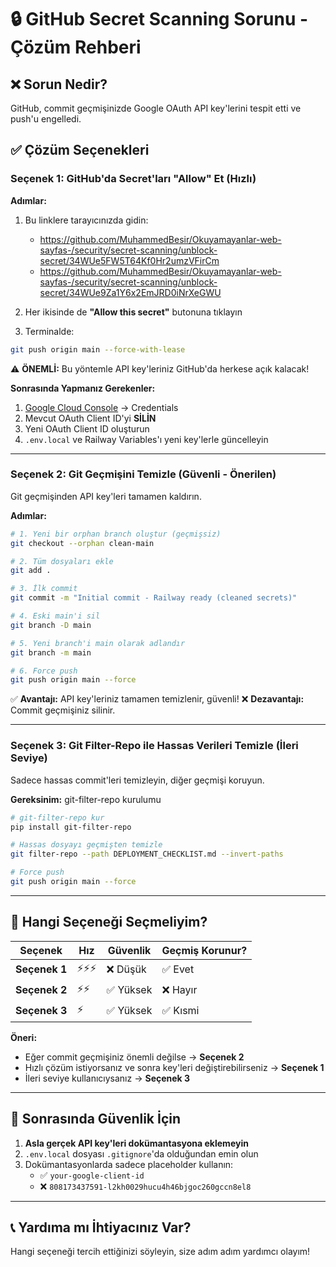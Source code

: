 # 🔒 GitHub Secret Scanning Sorunu - Çözüm Rehberi

## ❌ Sorun Nedir?

GitHub, commit geçmişinizde Google OAuth API key'lerini tespit etti ve push'u engelledi.

## ✅ Çözüm Seçenekleri

### Seçenek 1: GitHub'da Secret'ları "Allow" Et (Hızlı)

**Adımlar:**

1. Bu linklere tarayıcınızda gidin:

   - https://github.com/MuhammedBesir/Okuyamayanlar-web-sayfas-/security/secret-scanning/unblock-secret/34WUe5FW5T64Kf0Hr2umzVFirCm
   - https://github.com/MuhammedBesir/Okuyamayanlar-web-sayfas-/security/secret-scanning/unblock-secret/34WUe9Za1Y6x2EmJRD0iNrXeGWU

2. Her ikisinde de **"Allow this secret"** butonuna tıklayın

3. Terminalde:

```bash
git push origin main --force-with-lease
```

⚠️ **ÖNEMLİ:** Bu yöntemle API key'leriniz GitHub'da herkese açık kalacak!

**Sonrasında Yapmanız Gerekenler:**

1. [Google Cloud Console](https://console.cloud.google.com/apis/credentials) → Credentials
2. Mevcut OAuth Client ID'yi **SİLİN**
3. Yeni OAuth Client ID oluşturun
4. `.env.local` ve Railway Variables'ı yeni key'lerle güncelleyin

---

### Seçenek 2: Git Geçmişini Temizle (Güvenli - Önerilen)

Git geçmişinden API key'leri tamamen kaldırın.

**Adımlar:**

```bash
# 1. Yeni bir orphan branch oluştur (geçmişsiz)
git checkout --orphan clean-main

# 2. Tüm dosyaları ekle
git add .

# 3. İlk commit
git commit -m "Initial commit - Railway ready (cleaned secrets)"

# 4. Eski main'i sil
git branch -D main

# 5. Yeni branch'i main olarak adlandır
git branch -m main

# 6. Force push
git push origin main --force
```

✅ **Avantajı:** API key'leriniz tamamen temizlenir, güvenli!
❌ **Dezavantajı:** Commit geçmişiniz silinir.

---

### Seçenek 3: Git Filter-Repo ile Hassas Verileri Temizle (İleri Seviye)

Sadece hassas commit'leri temizleyin, diğer geçmişi koruyun.

**Gereksinim:** git-filter-repo kurulumu

```bash
# git-filter-repo kur
pip install git-filter-repo

# Hassas dosyayı geçmişten temizle
git filter-repo --path DEPLOYMENT_CHECKLIST.md --invert-paths

# Force push
git push origin main --force
```

---

## 🎯 Hangi Seçeneği Seçmeliyim?

| Seçenek       | Hız    | Güvenlik  | Geçmiş Korunur? |
| ------------- | ------ | --------- | --------------- |
| **Seçenek 1** | ⚡⚡⚡ | ❌ Düşük  | ✅ Evet         |
| **Seçenek 2** | ⚡⚡   | ✅ Yüksek | ❌ Hayır        |
| **Seçenek 3** | ⚡     | ✅ Yüksek | ✅ Kısmi        |

**Öneri:**

- Eğer commit geçmişiniz önemli değilse → **Seçenek 2**
- Hızlı çözüm istiyorsanız ve sonra key'leri değiştirebilirseniz → **Seçenek 1**
- İleri seviye kullanıcıysanız → **Seçenek 3**

---

## 🔐 Sonrasında Güvenlik İçin

1. **Asla gerçek API key'leri dokümantasyona eklemeyin**
2. `.env.local` dosyası `.gitignore`'da olduğundan emin olun
3. Dokümantasyonlarda sadece placeholder kullanın:
   - ✅ `your-google-client-id`
   - ❌ `808173437591-l2kh0029hucu4h46bjgoc260gccn8el8`

---

## 📞 Yardıma mı İhtiyacınız Var?

Hangi seçeneği tercih ettiğinizi söyleyin, size adım adım yardımcı olayım!
